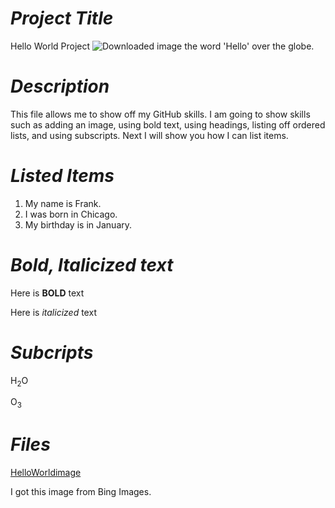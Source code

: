 # ***Project Title***
Hello World Project
![Downloaded image the word 'Hello' over the globe.](https://cdn-images-1.medium.com/max/1600/1*U-R58ahr5dtAvtSLGK2wXg.png)
# ***Description***
This file allows me to show off my GitHub skills. I am going to show skills such as adding an image, using bold text, using headings, listing off ordered lists, and using subscripts. Next I will show you how I can list items. 
# ***Listed Items***
1. My name is Frank.
2. I was born in Chicago.
3. My birthday is in January.
# ***Bold, Italicized text***
Here is **BOLD** text

Here is *italicized* text
# ***Subcripts***
H<sub>2</sub>O

O<sub>3</sub>

# ***Files***
[HelloWorldimage](https://cdn-images-1.medium.com/max/1600/1*U-R58ahr5dtAvtSLGK2wXg.png)

I got this image from Bing Images.
